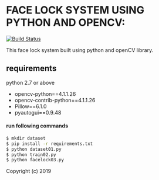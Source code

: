 
# FACE LOCK SYSTEM USING PYTHON AND OPENCV:


[![Build Status](https://travis-ci.org/joemccann/dillinger.svg?branch=master)](https://travis-ci.org/joemccann/dillinger)

This face lock system built using python and openCV library.
## requirements
python 2.7 or above
  - opencv-python==4.1.1.26
  - opencv-contrib-python==4.1.1.26
  - Pillow==6.1.0
  - pyautogui==0.9.48

#### run following commands

  ```sh
$ mkdir dataset
$ pip install -r requirements.txt
$ python dataset01.py
$ python train02.py
$ python facelock03.py
```
Copyright (c) 2019
